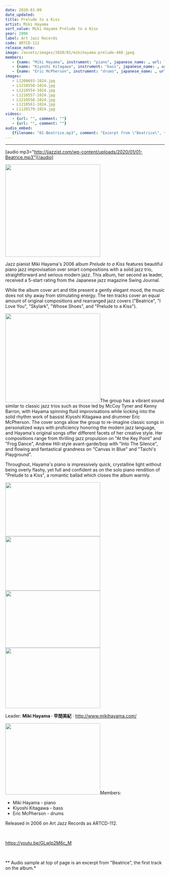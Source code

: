 ```yaml
---
date: 2020-01-09
date_updated: 
title: Prelude to a Kiss
artist: Miki Hayama
sort_value: Miki Hayama Prelude to a Kiss
year: 2006
label: Art Jazz Records
code: ARTCD-112
release_note: 
image: /assets/images/2020/01/mikihayama-prelude-460.jpeg
members:
   - {name: "Miki Hayama", instrument: "piano", japanese_name: , url: ""}
   - {name: "Kiyoshi Kitagawa", instrument: "bass", japanese_name: , url: ""}
   - {name: "Eric McPherson", instrument: "drums", japanese_name: , url: ""}
images: 
   - L1200693-1024.jpg
   - L1210550-1024.jpg
   - L1210554-1024.jpg
   - L1210557-1024.jpg
   - L1210558-1024.jpg
   - L1210561-1024.jpg
   - L1120179-1024.jpg
videos: 
   - {url: "", comment: ""}
   - {url: "", comment: ""}
audio_embed:
   {filename: "01-Beatrice.mp3", comment: "Excerpt from \"Beatrice\", the first track on the album:"}
---
```

---
[audio mp3="http://jjazzist.com/wp-content/uploads/2020/01/01-Beatrice.mp3"][/audio]

<a href="http://www.jjazzist.com/wp-content/uploads/2018/08/L1200693.jpg"><img class="size-medium wp-image-3167 alignright" src="http://www.jjazzist.com/wp-content/uploads/2018/08/L1200693-300x291.jpg" alt="" width="300" height="291" /></a>

Jazz pianist Miki Hayama's 2006 album *Prelude to a Kiss* features beautiful piano jazz improvisation over smart compositions with a solid jazz trio, straightforward and serious modern jazz. This album, her second as leader, received a 5-start rating from the Japanese jazz magazine Swing Journal.

While the album cover art and title present a gently elegant mood, the music does not shy away from stimulating energy. The ten tracks cover an equal amount of original compositions and rearranged jazz covers ("Beatrice", "I Love You", "Skylark", "Whose Shoes", and "Prelude to a Kiss").

<a href="http://www.jjazzist.com/wp-content/uploads/2018/08/L1210550.jpg"><img class="size-medium wp-image-3168 alignright" src="http://www.jjazzist.com/wp-content/uploads/2018/08/L1210550-300x280.jpg" alt="" width="300" height="280" /></a>The group has a vibrant sound similar to classic jazz trios such as those led by McCoy Tyner and Kenny Barron, with Hayama spinning fluid improvisations while locking into the solid rhythm work of bassist Kiyoshi Kitagawa and drummer Eric McPherson. The cover songs allow the group to re-imagine classic songs in personalized ways with proficiency honoring the modern jazz language, and Hayama's original songs offer different facets of her creative style. Her compositions range from thrilling jazz propulsion on "At the Key Point" and "Frog Dance", Andrew Hill-style avant-garde/bop with "Into The Silence", and flowing and fantastical grandness on "Canvas in Blue" and "Taichi's Playground".

Throughout, Hayama's piano is impressively quick, crystalline light without being overly flashy, yet full and confident as on the solo piano rendition of "Prelude to a Kiss", a romantic ballad which closes the album warmly.

<a href="http://www.jjazzist.com/wp-content/uploads/2018/08/L1210554.jpg"><img class="alignnone size-medium wp-image-3169" src="http://www.jjazzist.com/wp-content/uploads/2018/08/L1210554-300x170.jpg" alt="" width="300" height="170" /></a> <a href="http://www.jjazzist.com/wp-content/uploads/2018/08/L1210557.jpg"><img class="alignnone size-medium wp-image-3170" src="http://www.jjazzist.com/wp-content/uploads/2018/08/L1210557-300x171.jpg" alt="" width="300" height="171" /></a> <a href="http://www.jjazzist.com/wp-content/uploads/2018/08/L1210558.jpg"><img class="alignnone size-medium wp-image-3171" src="http://www.jjazzist.com/wp-content/uploads/2018/08/L1210558-300x180.jpg" alt="" width="300" height="180" /></a> <a href="http://www.jjazzist.com/wp-content/uploads/2018/08/L1210561.jpg"><img class="alignnone size-medium wp-image-3172" src="http://www.jjazzist.com/wp-content/uploads/2018/08/L1210561-300x190.jpg" alt="" width="300" height="190" /></a>

Leader: <strong>Miki Hayama · 早間美紀</strong> · <a href="http://www.mikihayama.com/">http://www.mikihayama.com/</a>

<a href="http://www.jjazzist.com/wp-content/uploads/2018/12/L1120179.jpg"><img class="size-medium wp-image-3691 alignright" src="http://www.jjazzist.com/wp-content/uploads/2018/12/L1120179-300x224.jpg" alt="" width="300" height="224" /></a>Members:
<ul>
 	<li>Miki Hayama - piano</li>
 	<li>Kiyoshi Kitagawa - bass</li>
 	<li>Eric McPherson - drums</li>
</ul>
Released in 2006 on Art Jazz Records as ARTCD-112.

&nbsp;

https://youtu.be/GLwlp2M6c_M

&nbsp;

** Audio sample at top of page is an excerpt from "Beatrice", the first track on the album.*

